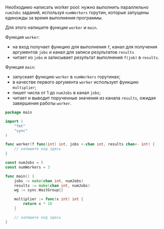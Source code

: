 Необходимо написать worker pool: нужно выполнить параллельно `numJobs` заданий, используя `numWorkers` горутин, которые запущены единожды за время выполнения программы.

Для этого напишите функции `worker` и `main`.

Функция `worker`:
* на вход получает функцию для выполнения `f`, канал для получения аргументов `jobs` и канал для записи результатов `results`
* читает из `jobs` и записывает резулътат выполнения `f(job)` в `results`.

Функция `main`:
* запускает функцию `worker` в `numWorkers` горутинах;
* в качестве первого аргумента `worker` использует функцию `multiplier`;
* пишет числа от 1 до `numJobs` в канал `jobs`;
* читает и выводит порученные значения из канала `results`, ожидая завершения работы `worker`.

```go
package main

import (
	"fmt"
	"sync"
)

func worker(f func(int) int, jobs <-chan int, results chan<- int) {
	// напишите код здесь
}

const numJobs = 5
const numWorkers = 3

func main() {
	jobs := make(chan int, numJobs)
	results := make(chan int, numJobs)
	wg := sync.WaitGroup{}

	multiplier := func(x int) int {
		return x * 10
	}

	// напишите код здесь
}
```
